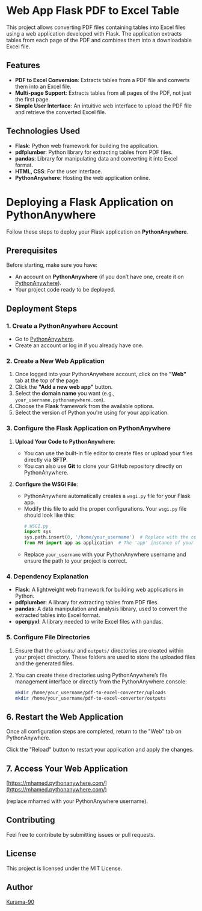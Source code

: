 # Web App Flask PDF to Excel Table

This project allows converting PDF files containing tables into Excel files using a web application developed with Flask. The application extracts tables from each page of the PDF and combines them into a downloadable Excel file.

## Features

- **PDF to Excel Conversion**: Extracts tables from a PDF file and converts them into an Excel file.
- **Multi-page Support**: Extracts tables from all pages of the PDF, not just the first page.
- **Simple User Interface**: An intuitive web interface to upload the PDF file and retrieve the converted Excel file.

## Technologies Used

- **Flask**: Python web framework for building the application.
- **pdfplumber**: Python library for extracting tables from PDF files.
- **pandas**: Library for manipulating data and converting it into Excel format.
- **HTML, CSS**: For the user interface.
- **PythonAnywhere**: Hosting the web application online.

# Deploying a Flask Application on PythonAnywhere

Follow these steps to deploy your Flask application on **PythonAnywhere**.

## Prerequisites

Before starting, make sure you have:
- An account on **PythonAnywhere** (if you don’t have one, create it on [PythonAnywhere](https://www.pythonanywhere.com/)).
- Your project code ready to be deployed.

## Deployment Steps

### 1. Create a PythonAnywhere Account

- Go to [PythonAnywhere](https://www.pythonanywhere.com/).
- Create an account or log in if you already have one.

### 2. Create a New Web Application

1. Once logged into your PythonAnywhere account, click on the **"Web"** tab at the top of the page.
2. Click the **"Add a new web app"** button.
3. Select the **domain name** you want (e.g., `your_username.pythonanywhere.com`).
4. Choose the **Flask** framework from the available options.
5. Select the version of Python you're using for your application.

### 3. Configure the Flask Application on PythonAnywhere

1. **Upload Your Code to PythonAnywhere**:
   - You can use the built-in file editor to create files or upload your files directly via **SFTP**.
   - You can also use **Git** to clone your GitHub repository directly on PythonAnywhere.

2. **Configure the WSGI File**:
   - PythonAnywhere automatically creates a `wsgi.py` file for your Flask app.
   - Modify this file to add the proper configurations. Your `wsgi.py` file should look like this:
     ```python
     # WSGI.py
     import sys
     sys.path.insert(0, '/home/your_username')  # Replace with the correct path to your project directory
     from MH import app as application  # The 'app' instance of your Flask application is returned as 'application'
     ```
   - Replace `your_username` with your PythonAnywhere username and ensure the path to your project is correct.

### 4. Dependency Explanation

- **Flask**: A lightweight web framework for building web applications in Python.
- **pdfplumber**: A library for extracting tables from PDF files.
- **pandas**: A data manipulation and analysis library, used to convert the extracted tables into Excel format.
- **openpyxl**: A library needed to write Excel files with pandas.

### 5. Configure File Directories

1. Ensure that the `uploads/` and `outputs/` directories are created within your project directory. These folders are used to store the uploaded files and the generated files.

2. You can create these directories using PythonAnywhere’s file management interface or directly from the PythonAnywhere console:
   ```bash
   mkdir /home/your_username/pdf-to-excel-converter/uploads
   mkdir /home/your_username/pdf-to-excel-converter/outputs

## 6. Restart the Web Application

Once all configuration steps are completed, return to the "Web" tab on PythonAnywhere.

Click the "Reload" button to restart your application and apply the changes.

## 7. Access Your Web Application

[https://mhamed.pythonanywhere.com/](https://mhamed.pythonanywhere.com/) 

(replace mhamed with your PythonAnywhere username).

## Contributing
Feel free to contribute by submitting issues or pull requests.

## License
This project is licensed under the MIT License.

## Author
[Kurama-90](https://github.com/Kurama-90)
